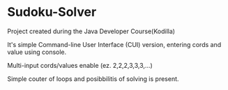 ﻿# Sudoku-Solver
 
Project created during the Java Developer Course(Kodilla)

It's simple Command-line User Interface (CUI) version, entering cords and value using console. 

Multi-input cords/values enable (ez. 2,2,2,3,3,3,...)

Simple couter of loops and posibbilitis of solving is present.


 
 
